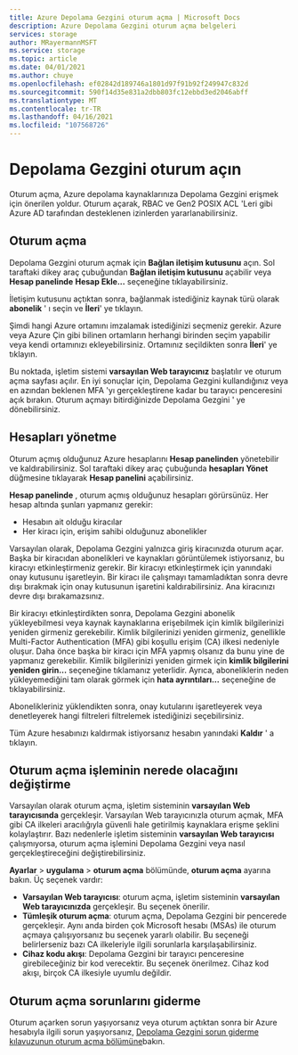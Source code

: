 ```yaml
---
title: Azure Depolama Gezgini oturum açma | Microsoft Docs
description: Azure Depolama Gezgini oturum açma belgeleri
services: storage
author: MRayermannMSFT
ms.service: storage
ms.topic: article
ms.date: 04/01/2021
ms.author: chuye
ms.openlocfilehash: ef02842d189746a1801d97f91b92f249947c832d
ms.sourcegitcommit: 590f14d35e831a2dbb803fc12ebbd3ed2046abff
ms.translationtype: MT
ms.contentlocale: tr-TR
ms.lasthandoff: 04/16/2021
ms.locfileid: "107568726"
---
```

# <a name="sign-in-to-storage-explorer"></a>Depolama Gezgini oturum açın

Oturum açma, Azure depolama kaynaklarınıza Depolama Gezgini erişmek için önerilen yoldur. Oturum açarak, RBAC ve Gen2 POSIX ACL 'Leri gibi Azure AD tarafından desteklenen izinlerden yararlanabilirsiniz. 

## <a name="how-to-sign-in"></a>Oturum açma

Depolama Gezgini oturum açmak için **Bağlan iletişim kutusunu** açın. Sol taraftaki dikey araç çubuğundan **Bağlan iletişim kutusunu** açabilir veya **Hesap panelinde** **Hesap Ekle...** seçeneğine tıklayabilirsiniz.

İletişim kutusunu açtıktan sonra, bağlanmak istediğiniz kaynak türü olarak **abonelik** ' ı seçin ve **İleri**' ye tıklayın.

Şimdi hangi Azure ortamını imzalamak istediğinizi seçmeniz gerekir. Azure veya Azure Çin gibi bilinen ortamların herhangi birinden seçim yapabilir veya kendi ortamınızı ekleyebilirsiniz. Ortamınız seçildikten sonra **İleri**' ye tıklayın.

Bu noktada, işletim sistemi **varsayılan Web tarayıcınız** başlatılır ve oturum açma sayfası açılır. En iyi sonuçlar için, Depolama Gezgini kullandığınız veya en azından beklenen MFA 'yı gerçekleştirene kadar bu tarayıcı penceresini açık bırakın. Oturum açmayı bitirdiğinizde Depolama Gezgini ' ye dönebilirsiniz.

## <a name="managing-accounts"></a>Hesapları yönetme

Oturum açmış olduğunuz Azure hesaplarını **Hesap panelinden** yönetebilir ve kaldırabilirsiniz. Sol taraftaki dikey araç çubuğunda **hesapları Yönet** düğmesine tıklayarak **Hesap panelini** açabilirsiniz.

**Hesap panelinde** , oturum açmış olduğunuz hesapları görürsünüz. Her hesap altında şunları yapmanız gerekir:
- Hesabın ait olduğu kiracılar
- Her kiracı için, erişim sahibi olduğunuz abonelikler

Varsayılan olarak, Depolama Gezgini yalnızca giriş kiracınızda oturum açar. Başka bir kiracıdan abonelikleri ve kaynakları görüntülemek istiyorsanız, bu kiracıyı etkinleştirmeniz gerekir. Bir kiracıyı etkinleştirmek için yanındaki onay kutusunu işaretleyin. Bir kiracı ile çalışmayı tamamladıktan sonra devre dışı bırakmak için onay kutusunun işaretini kaldırabilirsiniz. Ana kiracınızı devre dışı bırakamazsınız.

Bir kiracıyı etkinleştirdikten sonra, Depolama Gezgini abonelik yükleyebilmesi veya kaynak kaynaklarına erişebilmek için kimlik bilgilerinizi yeniden girmeniz gerekebilir. Kimlik bilgilerinizi yeniden girmeniz, genellikle Multi-Factor Authentication (MFA) gibi koşullu erişim (CA) ilkesi nedeniyle oluşur. Daha önce başka bir kiracı için MFA yapmış olsanız da bunu yine de yapmanız gerekebilir. Kimlik bilgilerinizi yeniden girmek için **kimlik bilgilerini yeniden girin...** seçeneğine tıklamanız yeterlidir. Ayrıca, aboneliklerin neden yükleyemediğini tam olarak görmek için **hata ayrıntıları...** seçeneğine de tıklayabilirsiniz.

Abonelikleriniz yüklendikten sonra, onay kutularını işaretleyerek veya denetleyerek hangi filtreleri filtrelemek istediğinizi seçebilirsiniz.

Tüm Azure hesabınızı kaldırmak istiyorsanız hesabın yanındaki **Kaldır** ' a tıklayın.

## <a name="changing-where-sign-in-happens"></a>Oturum açma işleminin nerede olacağını değiştirme

Varsayılan olarak oturum açma, işletim sisteminin **varsayılan Web tarayıcısında** gerçekleşir. Varsayılan Web tarayıcınızla oturum açmak, MFA gibi CA ilkeleri aracılığıyla güvenli hale getirilmiş kaynaklara erişme şeklini kolaylaştırır. Bazı nedenlerle işletim sisteminin **varsayılan Web tarayıcısı** çalışmıyorsa, oturum açma işlemini Depolama Gezgini veya nasıl gerçekleştireceğini değiştirebilirsiniz.

**Ayarlar**  >  **uygulama**  >  **oturum açma** bölümünde, **oturum açma** ayarına bakın. Üç seçenek vardır:
- **Varsayılan Web tarayıcısı**: oturum açma, işletim sisteminin **varsayılan Web tarayıcınızda** gerçekleşir. Bu seçenek önerilir.
- **Tümleşik oturum açma**: oturum açma, Depolama Gezgini bir pencerede gerçekleşir. Aynı anda birden çok Microsoft hesabı (MSAs) ile oturum açmaya çalışıyorsanız bu seçenek yararlı olabilir. Bu seçeneği belirlerseniz bazı CA ilkeleriyle ilgili sorunlarla karşılaşabilirsiniz.
- **Cihaz kodu akışı**: Depolama Gezgini bir tarayıcı penceresine girebileceğiniz bir kod verecektir. Bu seçenek önerilmez. Cihaz kod akışı, birçok CA ilkesiyle uyumlu değildir.

## <a name="troubleshooting-sign-in-issues"></a>Oturum açma sorunlarını giderme

Oturum açarken sorun yaşıyorsanız veya oturum açtıktan sonra bir Azure hesabıyla ilgili sorun yaşıyorsanız, [Depolama Gezgini sorun giderme kılavuzunun oturum açma bölümüne](./storage-explorer-troubleshooting.md#sign-in-issues)bakın.
